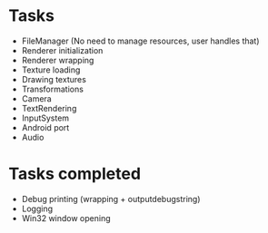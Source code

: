 # Tasks

* FileManager (No need to manage resources, user handles that)
* Renderer initialization
* Renderer wrapping
* Texture loading
* Drawing textures
* Transformations
* Camera
* TextRendering
* InputSystem
* Android port
* Audio

# Tasks completed

* Debug printing (wrapping + outputdebugstring)
* Logging
* Win32 window opening
